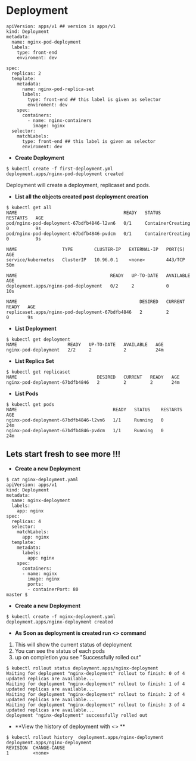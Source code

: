 #  Deployment 

```
apiVersion: apps/v1 ## version is apps/v1
kind: Deployment
metadata:
  name: nginx-pod-deployment
  labels:
    type: front-end 
    enviroment: dev 
  
spec:
  replicas: 2
  template:
    metadata:
      name: nginx-pod-replica-set
      labels:
        type: front-end ## this label is given as selector  
        enviroment: dev 
    spec:
      containers:
        - name: nginx-containers
          image: nginx
  selector:
    matchLabels:
      type: front-end ## this label is given as selector  
      enviroment: dev
```



- **Create Deployment** 
```
$ kubectl create -f first-deployment.yml
deployment.apps/nginx-pod-deployment created
```

Deployment will create a deployment, replicaset and pods. 


- **List all the objects created post deployment creation**
```
$ kubectl get all
NAME                                        READY   STATUS              RESTARTS   AGE
pod/nginx-pod-deployment-67bdfb4846-l2vn6   0/1     ContainerCreating   0          9s
pod/nginx-pod-deployment-67bdfb4846-pvdcm   0/1     ContainerCreating   0          9s

NAME                 TYPE        CLUSTER-IP   EXTERNAL-IP   PORT(S)   AGE
service/kubernetes   ClusterIP   10.96.0.1    <none>        443/TCP   50m

NAME                                   READY   UP-TO-DATE   AVAILABLE   AGE
deployment.apps/nginx-pod-deployment   0/2     2            0           10s

NAME                                              DESIRED   CURRENT   READY   AGE
replicaset.apps/nginx-pod-deployment-67bdfb4846   2         2         0       9s
```

- **List Deployment**

```
$ kubectl get deployment
NAME                   READY   UP-TO-DATE   AVAILABLE   AGE
nginx-pod-deployment   2/2     2            2           24m
```

- **List Replica Set**
```
$ kubectl get replicaset
NAME                              DESIRED   CURRENT   READY   AGE
nginx-pod-deployment-67bdfb4846   2         2         2       24m
```

- **List Pods**
```
$ kubectl get pods
NAME                                    READY   STATUS    RESTARTS   AGE
nginx-pod-deployment-67bdfb4846-l2vn6   1/1     Running   0          24m
nginx-pod-deployment-67bdfb4846-pvdcm   1/1     Running   0          24m
```

## Lets start fresh  to see more !!! ###

- **Create a new Deployment**

```
$ cat nginx-deployment.yaml
apiVersion: apps/v1
kind: Deployment
metadata:
  name: nginx-deployment
  labels:
    app: nginx
spec:
  replicas: 4
  selector:
    matchLabels:
      app: nginx
  template:
    metadata:
      labels:
        app: nginx
    spec:
      containers:
      - name: nginx
        image: nginx
        ports:
        - containerPort: 80
master $
```

- **Create a new Deployment**
```
$ kubectl create -f nginx-deployment.yaml
deployment.apps/nginx-deployment created
```

- **As Soon as deployment is created run <<rollout status>> command**
1. This will show the current status of deployment 
2. You can see the status of each pods 
3. up on completion you see "Successfully rolled out"

```
$ kubectl rollout status deployment.apps/nginx-deployment
Waiting for deployment "nginx-deployment" rollout to finish: 0 of 4 updated replicas are available...
Waiting for deployment "nginx-deployment" rollout to finish: 1 of 4 updated replicas are available...
Waiting for deployment "nginx-deployment" rollout to finish: 2 of 4 updated replicas are available...
Waiting for deployment "nginx-deployment" rollout to finish: 3 of 4 updated replicas are available...
deployment "nginx-deployment" successfully rolled out
```

- **View the history of deployment with <<rollout history>> **

```
$ kubectl rollout history  deployment.apps/nginx-deployment
deployment.apps/nginx-deployment
REVISION  CHANGE-CAUSE
1         <none>
```